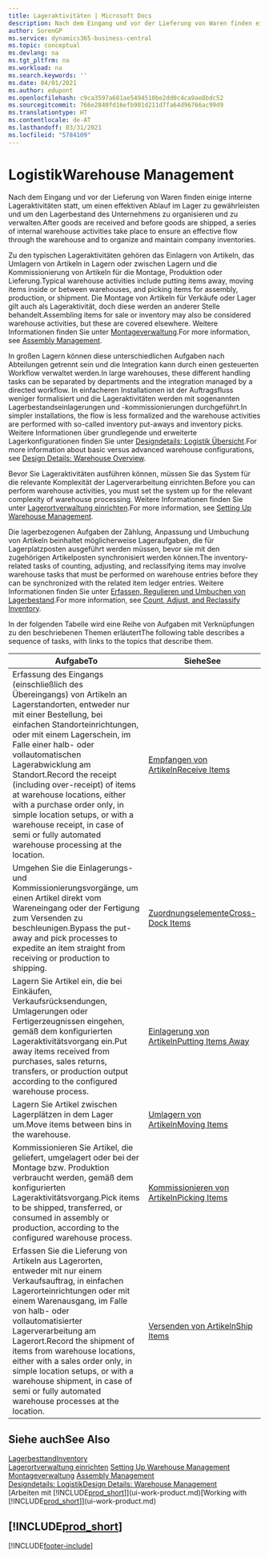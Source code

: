 ```yaml
---
title: Lageraktivitäten | Microsoft Docs
description: Nach dem Eingang und vor der Lieferung von Waren finden einige interne Lageraktivitäten statt, um einen effektiven Ablauf im Lager zu gewährleisten und um den Lagerbestand des Unternehmens zu organisieren und zu verwalten.
author: SorenGP
ms.service: dynamics365-business-central
ms.topic: conceptual
ms.devlang: na
ms.tgt_pltfrm: na
ms.workload: na
ms.search.keywords: ''
ms.date: 04/01/2021
ms.author: edupont
ms.openlocfilehash: c9ca3597a681ae5494510be2dd0c4ca9ae8bdc52
ms.sourcegitcommit: 766e2840fd16efb901d211d7fa64d96766ac99d9
ms.translationtype: HT
ms.contentlocale: de-AT
ms.lasthandoff: 03/31/2021
ms.locfileid: "5784109"
---
```

# <a name="warehouse-management"></a><span data-ttu-id="b0deb-103">Logistik</span><span class="sxs-lookup"><span data-stu-id="b0deb-103">Warehouse Management</span></span>
<span data-ttu-id="b0deb-104">Nach dem Eingang und vor der Lieferung von Waren finden einige interne Lageraktivitäten statt, um einen effektiven Ablauf im Lager zu gewährleisten und um den Lagerbestand des Unternehmens zu organisieren und zu verwalten.</span><span class="sxs-lookup"><span data-stu-id="b0deb-104">After goods are received and before goods are shipped, a series of internal warehouse activities take place to ensure an effective flow through the warehouse and to organize and maintain company inventories.</span></span>

<span data-ttu-id="b0deb-105">Zu den typischen Lageraktivitäten gehören das Einlagern von Artikeln, das Umlagern von Artikeln in Lagern oder zwischen Lagern und die Kommissionierung von Artikeln für die Montage, Produktion oder Lieferung.</span><span class="sxs-lookup"><span data-stu-id="b0deb-105">Typical warehouse activities include putting items away, moving items inside or between warehouses, and picking items for assembly, production, or shipment.</span></span> <span data-ttu-id="b0deb-106">Die Montage von Artikeln für Verkäufe oder Lager gilt auch als Lageraktivität, doch diese werden an anderer Stelle behandelt.</span><span class="sxs-lookup"><span data-stu-id="b0deb-106">Assembling items for sale or inventory may also be considered warehouse activities, but these are covered elsewhere.</span></span> <span data-ttu-id="b0deb-107">Weitere Informationen finden Sie unter [Montageverwaltung](assembly-assemble-items.md).</span><span class="sxs-lookup"><span data-stu-id="b0deb-107">For more information, see [Assembly Management](assembly-assemble-items.md).</span></span>  

<span data-ttu-id="b0deb-108">In großen Lagern können diese unterschiedlichen Aufgaben nach Abteilungen getrennt sein und die Integration kann durch einen gesteuerten Workflow verwaltet werden.</span><span class="sxs-lookup"><span data-stu-id="b0deb-108">In large warehouses, these different handling tasks can be separated by departments and the integration managed by a directed workflow.</span></span> <span data-ttu-id="b0deb-109">In einfacheren Installationen ist der Auftragsfluss weniger formalisiert und die Lageraktivitäten werden mit sogenannten Lagerbestandseinlagerungen und -kommissionierungen durchgeführt.</span><span class="sxs-lookup"><span data-stu-id="b0deb-109">In simpler installations, the flow is less formalized and the warehouse activities are performed with so-called inventory put-aways and inventory picks.</span></span> <span data-ttu-id="b0deb-110">Weitere Informationen über grundlegende und erweiterte Lagerkonfigurationen finden Sie unter [Designdetails: Logistik Übersicht](design-details-warehouse-overview.md).</span><span class="sxs-lookup"><span data-stu-id="b0deb-110">For more information about basic versus advanced warehouse configurations, see [Design Details: Warehouse Overview](design-details-warehouse-overview.md).</span></span>

<span data-ttu-id="b0deb-111">Bevor Sie Lageraktivitäten ausführen können, müssen Sie das System für die relevante Komplexität der Lagerverarbeitung einrichten.</span><span class="sxs-lookup"><span data-stu-id="b0deb-111">Before you can perform warehouse activities, you must set the system up for the relevant complexity of warehouse processing.</span></span> <span data-ttu-id="b0deb-112">Weitere Informationen finden Sie unter [Lagerortverwaltung einrichten](warehouse-setup-warehouse.md).</span><span class="sxs-lookup"><span data-stu-id="b0deb-112">For more information, see [Setting Up Warehouse Management](warehouse-setup-warehouse.md).</span></span>

<span data-ttu-id="b0deb-113">Die lagerbezogenen Aufgaben der Zählung, Anpassung und Umbuchung von Artikeln beinhaltet möglicherweise Lageraufgaben, die für Lagerplatzposten ausgeführt werden müssen, bevor sie mit den zugehörigen Artikelposten synchronisiert werden können.</span><span class="sxs-lookup"><span data-stu-id="b0deb-113">The inventory-related tasks of counting, adjusting, and reclassifying items may involve warehouse tasks that must be performed on warehouse entries before they can be synchronized with the related item ledger entries.</span></span> <span data-ttu-id="b0deb-114">Weitere Informationen finden Sie unter [Erfassen, Regulieren und Umbuchen von Lagerbestand](inventory-how-count-adjust-reclassify.md).</span><span class="sxs-lookup"><span data-stu-id="b0deb-114">For more information, see [Count, Adjust, and Reclassify Inventory](inventory-how-count-adjust-reclassify.md).</span></span>

 <span data-ttu-id="b0deb-115">In der folgenden Tabelle wird eine Reihe von Aufgaben mit Verknüpfungen zu den beschriebenen Themen erläutert</span><span class="sxs-lookup"><span data-stu-id="b0deb-115">The following table describes a sequence of tasks, with links to the topics that describe them.</span></span>   

|<span data-ttu-id="b0deb-116">**Aufgabe**</span><span class="sxs-lookup"><span data-stu-id="b0deb-116">**To**</span></span>|<span data-ttu-id="b0deb-117">**Siehe**</span><span class="sxs-lookup"><span data-stu-id="b0deb-117">**See**</span></span>|  
|------------|-------------|  
|<span data-ttu-id="b0deb-118">Erfassung des Eingangs (einschließlich des Übereingangs) von Artikeln an Lagerstandorten, entweder nur mit einer Bestellung, bei einfachen Standorteinrichtungen, oder mit einem Lagerschein, im Falle einer halb- oder vollautomatischen Lagerabwicklung am Standort.</span><span class="sxs-lookup"><span data-stu-id="b0deb-118">Record the receipt (including over-receipt) of items at warehouse locations, either with a purchase order only, in simple location setups, or with a warehouse receipt, in case of semi or fully automated warehouse processing at the location.</span></span>|[<span data-ttu-id="b0deb-119">Empfangen von Artikeln</span><span class="sxs-lookup"><span data-stu-id="b0deb-119">Receive Items</span></span>](warehouse-how-receive-items.md)|
|<span data-ttu-id="b0deb-120">Umgehen Sie die Einlagerungs- und Kommissionierungsvorgänge, um einen Artikel direkt vom Wareneingang oder der Fertigung zum Versenden zu beschleunigen.</span><span class="sxs-lookup"><span data-stu-id="b0deb-120">Bypass the put-away and pick processes to expedite an item straight from receiving or production to shipping.</span></span>|[<span data-ttu-id="b0deb-121">Zuordnungselemente</span><span class="sxs-lookup"><span data-stu-id="b0deb-121">Cross-Dock Items</span></span>](warehouse-how-to-cross-dock-items.md)|    
|<span data-ttu-id="b0deb-122">Lagern Sie Artikel ein, die bei Einkäufen, Verkaufsrücksendungen, Umlagerungen oder Fertigerzeugnissen eingehen, gemäß dem konfigurierten Lageraktivitätsvorgang ein.</span><span class="sxs-lookup"><span data-stu-id="b0deb-122">Put away items received from purchases, sales returns, transfers, or production output according to the configured warehouse process.</span></span>|[<span data-ttu-id="b0deb-123">Einlagerung von Artikeln</span><span class="sxs-lookup"><span data-stu-id="b0deb-123">Putting Items Away</span></span>](warehouse-put-away-items.md)|
|<span data-ttu-id="b0deb-124">Lagern Sie Artikel zwischen Lagerplätzen in dem Lager um.</span><span class="sxs-lookup"><span data-stu-id="b0deb-124">Move items between bins in the warehouse.</span></span>|[<span data-ttu-id="b0deb-125">Umlagern von Artikeln</span><span class="sxs-lookup"><span data-stu-id="b0deb-125">Moving Items</span></span>](warehouse-move-items.md)|
|<span data-ttu-id="b0deb-126">Kommissionieren Sie Artikel, die geliefert, umgelagert oder bei der Montage bzw. Produktion verbraucht werden, gemäß dem konfigurierten Lageraktivitätsvorgang.</span><span class="sxs-lookup"><span data-stu-id="b0deb-126">Pick items to be shipped, transferred, or consumed in assembly or production, according to the configured warehouse process.</span></span>|[<span data-ttu-id="b0deb-127">Kommissionieren von Artikeln</span><span class="sxs-lookup"><span data-stu-id="b0deb-127">Picking Items</span></span>](warehouse-pick-items.md)|
|<span data-ttu-id="b0deb-128">Erfassen Sie die Lieferung von Artikeln aus Lagerorten, entweder mit nur einem Verkaufsauftrag, in einfachen Lagerorteinrichtungen oder mit einem Warenausgang, im Falle von halb- oder vollautomatisierter Lagerverarbeitung am Lagerort.</span><span class="sxs-lookup"><span data-stu-id="b0deb-128">Record the shipment of items from warehouse locations, either with a sales order only, in simple location setups, or with a warehouse shipment, in case of semi or fully automated warehouse processes at the location.</span></span>|[<span data-ttu-id="b0deb-129">Versenden von Artikeln</span><span class="sxs-lookup"><span data-stu-id="b0deb-129">Ship Items</span></span>](warehouse-how-ship-items.md)|  

## <a name="see-also"></a><span data-ttu-id="b0deb-130">Siehe auch</span><span class="sxs-lookup"><span data-stu-id="b0deb-130">See Also</span></span>  
[<span data-ttu-id="b0deb-131">Lagerbesttand</span><span class="sxs-lookup"><span data-stu-id="b0deb-131">Inventory</span></span>](inventory-manage-inventory.md)  
<span data-ttu-id="b0deb-132">[Lagerortverwaltung einrichten](warehouse-setup-warehouse.md)   </span><span class="sxs-lookup"><span data-stu-id="b0deb-132">[Setting Up Warehouse Management](warehouse-setup-warehouse.md)   </span></span>  
<span data-ttu-id="b0deb-133">[Montageverwaltung](assembly-assemble-items.md)  </span><span class="sxs-lookup"><span data-stu-id="b0deb-133">[Assembly Management](assembly-assemble-items.md)  </span></span>  
[<span data-ttu-id="b0deb-134">Designdetails: Logistik</span><span class="sxs-lookup"><span data-stu-id="b0deb-134">Design Details: Warehouse Management</span></span>](design-details-warehouse-management.md)  
<span data-ttu-id="b0deb-135">[Arbeiten mit [!INCLUDE[prod_short](includes/prod_short.md)]](ui-work-product.md)</span><span class="sxs-lookup"><span data-stu-id="b0deb-135">[Working with [!INCLUDE[prod_short](includes/prod_short.md)]](ui-work-product.md)</span></span>  

## [!INCLUDE[prod_short](includes/free_trial_md.md)]  


[!INCLUDE[footer-include](includes/footer-banner.md)]